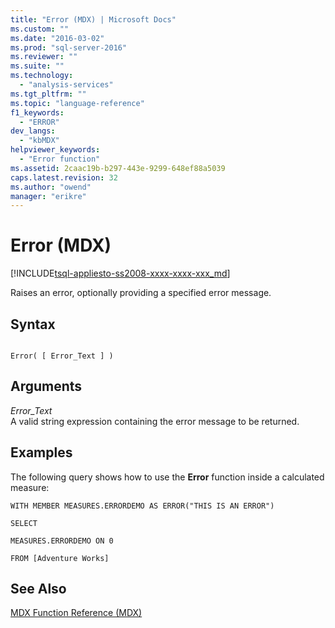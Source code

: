```yaml
---
title: "Error (MDX) | Microsoft Docs"
ms.custom: ""
ms.date: "2016-03-02"
ms.prod: "sql-server-2016"
ms.reviewer: ""
ms.suite: ""
ms.technology: 
  - "analysis-services"
ms.tgt_pltfrm: ""
ms.topic: "language-reference"
f1_keywords: 
  - "ERROR"
dev_langs: 
  - "kbMDX"
helpviewer_keywords: 
  - "Error function"
ms.assetid: 2caac19b-b297-443e-9299-648ef88a5039
caps.latest.revision: 32
ms.author: "owend"
manager: "erikre"
---
```

# Error (MDX)
[!INCLUDE[tsql-appliesto-ss2008-xxxx-xxxx-xxx_md](../database-engine/configure/windows/includes/tsql-appliesto-ss2008-xxxx-xxxx-xxx-md.md)]

  Raises an error, optionally providing a specified error message.  
  
## Syntax  
  
```  
  
Error( [ Error_Text ] )  
```  
  
## Arguments  
 *Error_Text*  
 A valid string expression containing the error message to be returned.  
  
## Examples  
 The following query shows how to use the **Error** function inside a calculated measure:  
  
 `WITH MEMBER MEASURES.ERRORDEMO AS ERROR("THIS IS AN ERROR")`  
  
 `SELECT`  
  
 `MEASURES.ERRORDEMO ON 0`  
  
 `FROM [Adventure Works]`  
  
## See Also  
 [MDX Function Reference &#40;MDX&#41;](../mdx/mdx-function-reference-mdx.md)  
  
  